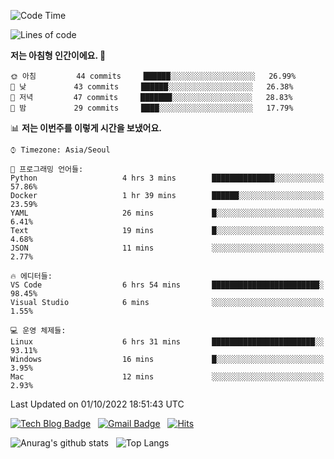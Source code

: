 <!-- ### Hi there 👋 -->

<!--
**dnchoi/dnchoi** is a ✨ _special_ ✨ repository because its `README.md` (this file) appears on your GitHub profile.

Here are some ideas to get you started:

- 🔭 I’m currently working on ...
- 🌱 I’m currently learning ...
- 👯 I’m looking to collaborate on ...
- 🤔 I’m looking for help with ...
- 💬 Ask me about ...
- 📫 How to reach me: ...
- 😄 Pronouns: ...
- ⚡ Fun fact: ...
-->

<!--START_SECTION:waka-->
![Code Time](http://img.shields.io/badge/Code%20Time-186%20hrs%2021%20mins-blue)

![Lines of code](https://img.shields.io/badge/%EC%A0%80%EB%8A%94%20%EC%97%AC%ED%83%9C%EA%B9%8C%EC%A7%80%20-59%20Thousand%20%EC%A4%84%EC%9D%98%20%EC%BD%94%EB%93%9C%EB%A5%BC%20%EC%9E%91%EC%84%B1%ED%96%88%EC%96%B4%EC%9A%94.-blue)

**저는 아침형 인간이에요. 🐤** 

```text
🌞 아침         44 commits     ██████░░░░░░░░░░░░░░░░░░░   26.99% 
🌆 낮　         43 commits     ██████░░░░░░░░░░░░░░░░░░░   26.38% 
🌃 저녁         47 commits     ███████░░░░░░░░░░░░░░░░░░   28.83% 
🌙 밤　         29 commits     ████░░░░░░░░░░░░░░░░░░░░░   17.79%

```


📊 **저는 이번주를 이렇게 시간을 보냈어요.** 

```text
⌚︎ Timezone: Asia/Seoul

💬 프로그래밍 언어들: 
Python                   4 hrs 3 mins        ██████████████░░░░░░░░░░░   57.86% 
Docker                   1 hr 39 mins        ██████░░░░░░░░░░░░░░░░░░░   23.59% 
YAML                     26 mins             █░░░░░░░░░░░░░░░░░░░░░░░░   6.41% 
Text                     19 mins             █░░░░░░░░░░░░░░░░░░░░░░░░   4.68% 
JSON                     11 mins             ░░░░░░░░░░░░░░░░░░░░░░░░░   2.77%

🔥 에디터들: 
VS Code                  6 hrs 54 mins       ████████████████████████░   98.45% 
Visual Studio            6 mins              ░░░░░░░░░░░░░░░░░░░░░░░░░   1.55%

💻 운영 체제들: 
Linux                    6 hrs 31 mins       ███████████████████████░░   93.11% 
Windows                  16 mins             █░░░░░░░░░░░░░░░░░░░░░░░░   3.95% 
Mac                      12 mins             ░░░░░░░░░░░░░░░░░░░░░░░░░   2.93%

```


 Last Updated on 01/10/2022 18:51:43 UTC
<!--END_SECTION:waka-->


[![Tech Blog Badge](http://img.shields.io/badge/-Tech%20blog-black?style=flat-square&logo=github&link=https://zzsza.github.io/)](https://dnchoi.github.io/)
&nbsp;
[![Gmail Badge](https://img.shields.io/badge/Gmail-d14836?style=flat-square&logo=Gmail&logoColor=white&link=mailto:snugyun01@gmail.com)](mailto:dongnyeokc@gmail.com)
&nbsp;
[![Hits](https://hits.seeyoufarm.com/api/count/incr/badge.svg?url=https%3A%2F%2Fgithub.com%2Fgjbae1212%2Fhit-counter&count_bg=%233D7CC8&title_bg=%23555555&icon=&icon_color=%23E7E7E7&title=hits&edge_flat=false)](https://hits.seeyoufarm.com)

![Anurag's github stats](https://github-readme-stats.vercel.app/api?username=dnchoi&show_icons=true&theme=tokyonight)
&nbsp;
![Top Langs](https://github-readme-stats.vercel.app/api/top-langs/?username=dnchoi&layout=compact&theme=tokyonight)

<div align='center'>
